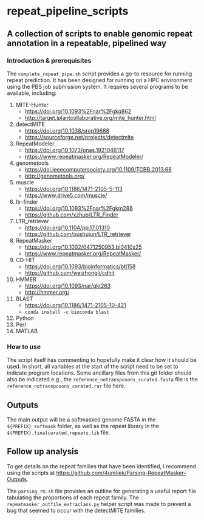 # repeat_pipeline_scripts
## A collection of scripts to enable genomic repeat annotation in a repeatable, pipelined way

### Introduction & prerequisites
The `complete_repeat_pipe.sh` script provides a go-to resource for running repeat prediction.
It has been designed for running on a HPC environment using the PBS job submission system.
It requires several programs to be available, including:

1) MITE-Hunter 
    * https://doi.org/10.1093%2Fnar%2Fgkq862
    * http://target.iplantcollaborative.org/mite_hunter.html
2) detectMITE
    * https://doi.org/10.1038/srep19688
    * https://sourceforge.net/projects/detectmite
3) RepeatModeler
    * https://doi.org/10.1073/pnas.1921046117
    * https://www.repeatmasker.org/RepeatModeler/
4) genometools
    * https://doi.ieeecomputersociety.org/10.1109/TCBB.2013.68
    * http://genometools.org/
5) muscle
    * https://doi.org/10.1186/1471-2105-5-113
    * https://www.drive5.com/muscle/
6) ltr-finder
    * https://doi.org/10.1093%2Fnar%2Fgkm286
    * https://github.com/xzhub/LTR_Finder
7) LTR_retriever
    * https://doi.org/10.1104/pp.17.01310
    * https://github.com/oushujun/LTR_retriever
8) RepeatMasker
    * https://doi.org/10.1002/0471250953.bi0410s25
    * https://www.repeatmasker.org/RepeatMasker/
9) CD-HIT
    * https://doi.org/10.1093/bioinformatics/btl158
    * https://github.com/weizhongli/cdhit
10) HMMER
    * https://doi.org/10.1093/nar/gkt263
    * http://hmmer.org/
11) BLAST
    * https://doi.org/10.1186/1471-2105-10-421
    * `conda install -c bioconda blast`
12) Python
13) Perl
14) MATLAB

### How to use
The script itself has commenting to hopefully make it clear how it should be used.
In short, all variables at the start of the script need to be set to indicate program locations.
Some ancillary files from this git folder should also be indicated e.g., the `reference_notransposons_curated.fasta`
file is the `reference_notransposons_curated.rar` file here.

## Outputs
The main output will be a softmasked genome FASTA in the `${PREFIX}_softmask` folder, as well as the repeat
library in the `${PREFIX}.finalcurated.repeats.lib` file.

## Follow up analysis
To get details on the repeat families that have been identified, I recommend using the scripts at
https://github.com/4ureliek/Parsing-RepeatMasker-Outputs.

The `parsing_rm.sh` file provides an outline for generating a useful report file tabulating
the proportions of each repeat family. The `repeatmasker_outfile_extraclass.py` helper script was
made to prevent a bug that seemed to occur with the detectMITE families.
